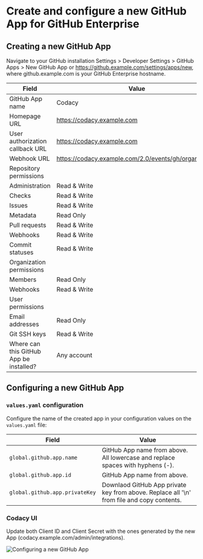 # Create and configure a new GitHub App for GitHub Enterprise

## Creating a new GitHub App

Navigate to your GitHub installation Settings > Developer Settings > GitHub Apps > New GitHub App or https://github.example.com/settings/apps/new, where github.example.com is your GitHub Enterprise hostname.


| Field                                   | Value                                                 |
| --------------------------------------- | ----------------------------------------------------- |
| GitHub App name                         | Codacy                                                |
| Homepage URL                            | https://codacy.example.com                            |
| User authorization callback URL         | https://codacy.example.com                            |
| Webhook URL                             | https://codacy.example.com/2.0/events/gh/organization |
| Repository permissions                  |
| Administration                          | Read & Write                                          |
| Checks                                  | Read & Write                                          |
| Issues                                  | Read & Write                                          |
| Metadata                                | Read Only                                             |
| Pull requests                           | Read & Write                                          |
| Webhooks                                | Read & Write                                          |
| Commit statuses                         | Read & Write                                          |
| Organization permissions                |
| Members                                 | Read Only                                             |
| Webhooks                                | Read & Write                                          |
| User permissions                        |
| Email addresses                         | Read Only                                             |
| Git SSH keys                            | Read & Write                                          |
| Where can this GitHub App be installed? | Any account                                           |


## Configuring a new GitHub App

### `values.yaml` configuration

Configure the name of the created app in your configuration values on the `values.yaml` file:

| Field                          | Value                                                                                     |
| ------------------------------ | ----------------------------------------------------------------------------------------- |
| `global.github.app.name`       | GitHub App name from above. All lowercase and replace spaces with hyphens (-).            |
| `global.github.app.id`         | GitHub App name from above.                                                               |
| `global.github.app.privateKey` | Downlaod GitHub App private key from above. Replace all '\n' from file and copy contents. |

### Codacy UI

Update both Client ID and Client Secret with the ones generated by the new App (codacy.example.com/admin/integrations).

![Configuring a new GitHub App](github-ui-configuration.png)
